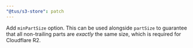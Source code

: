```yaml
---
"@tus/s3-store": patch
---
```


Add `minPartSize` option. This can be used alongside `partSize` to guarantee that all non-trailing parts are _exactly_ the same size, which is required for Cloudflare R2.
